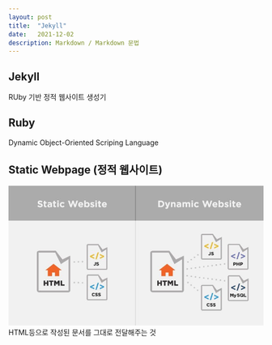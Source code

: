 ```yaml
---
layout: post
title:  "Jekyll"
date:   2021-12-02
description: Markdown / Markdown 문법
---
```


## Jekyll
RUby 기반 정적 웹사이트 생성기

## Ruby
Dynamic Object-Oriented Scriping Language

## Static Webpage (정적 웹사이트)
<img src="/assets/img/static dynamic website.jpg">
HTML등으로 작성된 문서를 그대로 전달해주는 것



